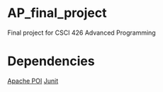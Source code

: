 AP_final_project
================

Final project for CSCI 426 Advanced Programming

Dependencies 
================
[Apache POI](http://poi.apache.org/download.html)
[Junit](https://github.com/junit-team/junit/downloads)

